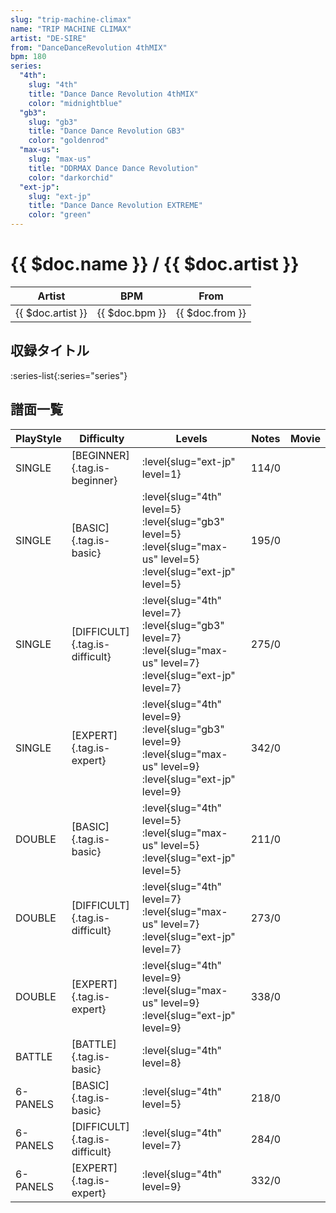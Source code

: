 ```yaml
---
slug: "trip-machine-climax"
name: "TRIP MACHINE CLIMAX"
artist: "DE-SIRE"
from: "DanceDanceRevolution 4thMIX"
bpm: 180
series:
  "4th":
    slug: "4th"
    title: "Dance Dance Revolution 4thMIX"
    color: "midnightblue"
  "gb3":
    slug: "gb3"
    title: "Dance Dance Revolution GB3"
    color: "goldenrod"
  "max-us":
    slug: "max-us"
    title: "DDRMAX Dance Dance Revolution"
    color: "darkorchid"
  "ext-jp":
    slug: "ext-jp"
    title: "Dance Dance Revolution EXTREME"
    color: "green"
---
```


# {{ $doc.name }} / {{ $doc.artist }}

|Artist|BPM|From|
|------|---|----|
|{{ $doc.artist }}|{{ $doc.bpm }}|{{ $doc.from }}|

## 収録タイトル

:series-list{:series="series"}

## 譜面一覧

|PlayStyle|Difficulty|Levels|Notes|Movie|
|---------|----------|------|-----|-----|
|SINGLE|[BEGINNER]{.tag.is-beginner}|:level{slug="ext-jp" level=1}|114/0||
|SINGLE|[BASIC]{.tag.is-basic}|:level{slug="4th" level=5} :level{slug="gb3" level=5} :level{slug="max-us" level=5} :level{slug="ext-jp" level=5}|195/0||
|SINGLE|[DIFFICULT]{.tag.is-difficult}|:level{slug="4th" level=7} :level{slug="gb3" level=7} :level{slug="max-us" level=7} :level{slug="ext-jp" level=7}|275/0||
|SINGLE|[EXPERT]{.tag.is-expert}|:level{slug="4th" level=9} :level{slug="gb3" level=9} :level{slug="max-us" level=9} :level{slug="ext-jp" level=9}|342/0||
|DOUBLE|[BASIC]{.tag.is-basic}|:level{slug="4th" level=5} :level{slug="max-us" level=5} :level{slug="ext-jp" level=5}|211/0||
|DOUBLE|[DIFFICULT]{.tag.is-difficult}|:level{slug="4th" level=7} :level{slug="max-us" level=7} :level{slug="ext-jp" level=7}|273/0||
|DOUBLE|[EXPERT]{.tag.is-expert}|:level{slug="4th" level=9} :level{slug="max-us" level=9} :level{slug="ext-jp" level=9}|338/0||
|BATTLE|[BATTLE]{.tag.is-basic}|:level{slug="4th" level=8}|||
|6-PANELS|[BASIC]{.tag.is-basic}|:level{slug="4th" level=5}|218/0||
|6-PANELS|[DIFFICULT]{.tag.is-difficult}|:level{slug="4th" level=7}|284/0||
|6-PANELS|[EXPERT]{.tag.is-expert}|:level{slug="4th" level=9}|332/0||
